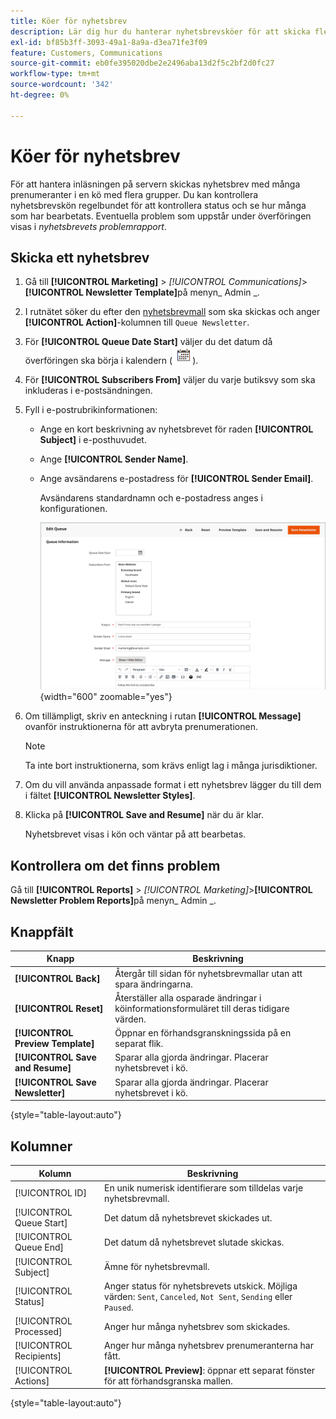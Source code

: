 ```yaml
---
title: Köer för nyhetsbrev
description: Lär dig hur du hanterar nyhetsbrevsköer för att skicka flera grupper med nyhetsbrev.
exl-id: bf85b3ff-3093-49a1-8a9a-d3ea71fe3f09
feature: Customers, Communications
source-git-commit: eb0fe395020dbe2e2496aba13d2f5c2bf2d0fc27
workflow-type: tm+mt
source-wordcount: '342'
ht-degree: 0%

---
```


# Köer för nyhetsbrev

För att hantera inläsningen på servern skickas nyhetsbrev med många prenumeranter i en kö med flera grupper. Du kan kontrollera nyhetsbrevskön regelbundet för att kontrollera status och se hur många som har bearbetats. Eventuella problem som uppstår under överföringen visas i _nyhetsbrevets problemrapport_.

## Skicka ett nyhetsbrev

1. Gå till **[!UICONTROL Marketing]** > _[!UICONTROL Communications]_>**[!UICONTROL Newsletter Template]**&#x200B;på menyn_ Admin _.

1. I rutnätet söker du efter den [nyhetsbrevmall](newsletter-template.md) som ska skickas och anger **[!UICONTROL Action]**-kolumnen till `Queue Newsletter`.

1. För **[!UICONTROL Queue Date Start]** väljer du det datum då överföringen ska börja i kalendern (![kalenderikon](../assets/icon-calendar.png)).

1. För **[!UICONTROL Subscribers From]** väljer du varje butiksvy som ska inkluderas i e-postsändningen.

1. Fyll i e-postrubrikinformationen:

   - Ange en kort beskrivning av nyhetsbrevet för raden **[!UICONTROL Subject]** i e-posthuvudet.

   - Ange **[!UICONTROL Sender Name]**.

   - Ange avsändarens e-postadress för **[!UICONTROL Sender Email]**.

     Avsändarens standardnamn och e-postadress anges i konfigurationen.

     ![Information om kön för nyhetsbrev](./assets/newsletter-queue-information1.png){width="600" zoomable="yes"}

1. Om tillämpligt, skriv en anteckning i rutan **[!UICONTROL Message]** ovanför instruktionerna för att avbryta prenumerationen.

   >[!NOTE]
   >
   >Ta inte bort instruktionerna, som krävs enligt lag i många jurisdiktioner.

1. Om du vill använda anpassade format i ett nyhetsbrev lägger du till dem i fältet **[!UICONTROL Newsletter Styles]**.

1. Klicka på **[!UICONTROL Save and Resume]** när du är klar.

   Nyhetsbrevet visas i kön och väntar på att bearbetas.

## Kontrollera om det finns problem

Gå till **[!UICONTROL Reports]** > _[!UICONTROL Marketing]_>**[!UICONTROL Newsletter Problem Reports]**&#x200B;på menyn_ Admin _.

## Knappfält

| Knapp | Beskrivning |
|--- |--- |
| **[!UICONTROL Back]** | Återgår till sidan för nyhetsbrevmallar utan att spara ändringarna. |
| **[!UICONTROL Reset]** | Återställer alla osparade ändringar i köinformationsformuläret till deras tidigare värden. |
| **[!UICONTROL Preview Template]** | Öppnar en förhandsgranskningssida på en separat flik. |
| **[!UICONTROL Save and Resume]** | Sparar alla gjorda ändringar. Placerar nyhetsbrevet i kö. |
| **[!UICONTROL Save Newsletter]** | Sparar alla gjorda ändringar. Placerar nyhetsbrevet i kö. |

{style="table-layout:auto"}

## Kolumner

| Kolumn | Beskrivning |
|--- |--- |
| [!UICONTROL ID] | En unik numerisk identifierare som tilldelas varje nyhetsbrevmall. |
| [!UICONTROL Queue Start] | Det datum då nyhetsbrevet skickades ut. |
| [!UICONTROL Queue End] | Det datum då nyhetsbrevet slutade skickas. |
| [!UICONTROL Subject] | Ämne för nyhetsbrevmall. |
| [!UICONTROL Status] | Anger status för nyhetsbrevets utskick. Möjliga värden: `Sent`, `Canceled`, `Not Sent`, `Sending` eller `Paused`. |
| [!UICONTROL Processed] | Anger hur många nyhetsbrev som skickades. |
| [!UICONTROL Recipients] | Anger hur många nyhetsbrev prenumeranterna har fått. |
| [!UICONTROL Actions] | **[!UICONTROL Preview]**: öppnar ett separat fönster för att förhandsgranska mallen. |

{style="table-layout:auto"}
